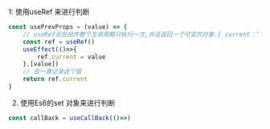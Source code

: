 1: 使用useRef 来进行判断
```js
const usePrevProps = (value) => {
	// useRef会在组件整个生命周期只执行一次,并且返回一个可变的对象.{ current：‘’} 
	const ref = useRef()
	useEffect(()=>{
		ref.current = value
	},[value])
	// 会一直记录这个值
	return ref.current
}
```

2. 使用Es6的set 对象来进行判断
```js
const callBack = useCallBack(()=>) 

```
<!--stackedit_data:
eyJoaXN0b3J5IjpbLTIzMjYxNjU2Ml19
-->